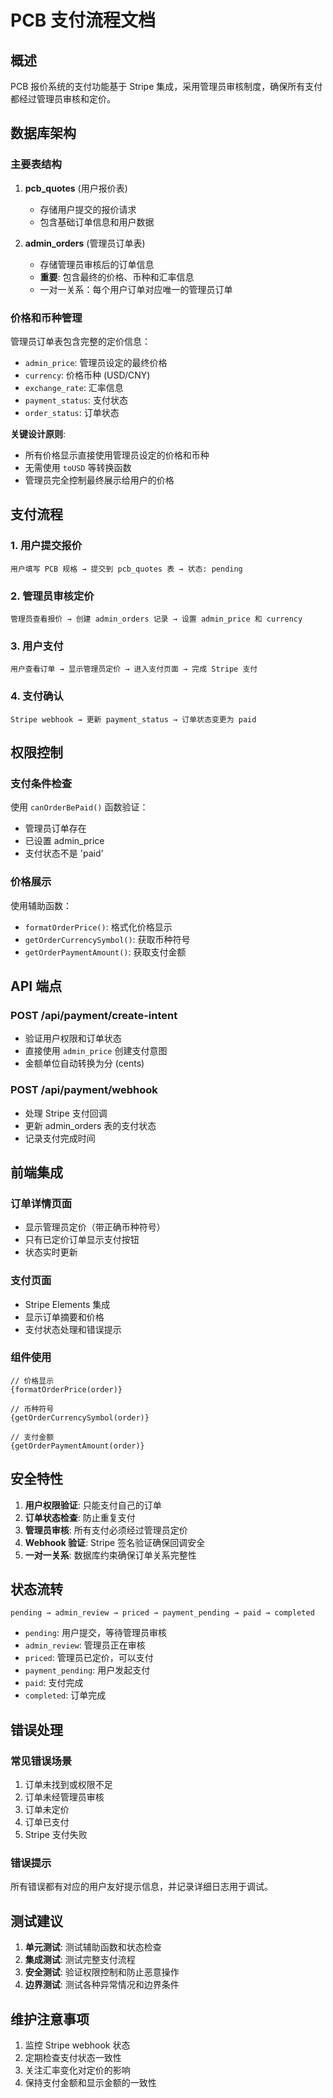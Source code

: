 # PCB 支付流程文档

## 概述

PCB 报价系统的支付功能基于 Stripe 集成，采用管理员审核制度，确保所有支付都经过管理员审核和定价。

## 数据库架构

### 主要表结构

1. **pcb_quotes** (用户报价表)
   - 存储用户提交的报价请求
   - 包含基础订单信息和用户数据

2. **admin_orders** (管理员订单表)
   - 存储管理员审核后的订单信息
   - **重要**: 包含最终的价格、币种和汇率信息
   - 一对一关系：每个用户订单对应唯一的管理员订单

### 价格和币种管理

管理员订单表包含完整的定价信息：
- `admin_price`: 管理员设定的最终价格
- `currency`: 价格币种 (USD/CNY)
- `exchange_rate`: 汇率信息
- `payment_status`: 支付状态
- `order_status`: 订单状态

**关键设计原则**: 
- 所有价格显示直接使用管理员设定的价格和币种
- 无需使用 `toUSD` 等转换函数
- 管理员完全控制最终展示给用户的价格

## 支付流程

### 1. 用户提交报价
```
用户填写 PCB 规格 → 提交到 pcb_quotes 表 → 状态: pending
```

### 2. 管理员审核定价
```
管理员查看报价 → 创建 admin_orders 记录 → 设置 admin_price 和 currency
```

### 3. 用户支付
```
用户查看订单 → 显示管理员定价 → 进入支付页面 → 完成 Stripe 支付
```

### 4. 支付确认
```
Stripe webhook → 更新 payment_status → 订单状态变更为 paid
```

## 权限控制

### 支付条件检查
使用 `canOrderBePaid()` 函数验证：
- 管理员订单存在
- 已设置 admin_price
- 支付状态不是 'paid'

### 价格展示
使用辅助函数：
- `formatOrderPrice()`: 格式化价格显示
- `getOrderCurrencySymbol()`: 获取币种符号
- `getOrderPaymentAmount()`: 获取支付金额

## API 端点

### POST /api/payment/create-intent
- 验证用户权限和订单状态
- 直接使用 `admin_price` 创建支付意图
- 金额单位自动转换为分 (cents)

### POST /api/payment/webhook
- 处理 Stripe 支付回调
- 更新 admin_orders 表的支付状态
- 记录支付完成时间

## 前端集成

### 订单详情页面
- 显示管理员定价（带正确币种符号）
- 只有已定价订单显示支付按钮
- 状态实时更新

### 支付页面
- Stripe Elements 集成
- 显示订单摘要和价格
- 支付状态处理和错误提示

### 组件使用
```tsx
// 价格显示
{formatOrderPrice(order)}

// 币种符号
{getOrderCurrencySymbol(order)}

// 支付金额
{getOrderPaymentAmount(order)}
```

## 安全特性

1. **用户权限验证**: 只能支付自己的订单
2. **订单状态检查**: 防止重复支付
3. **管理员审核**: 所有支付必须经过管理员定价
4. **Webhook 验证**: Stripe 签名验证确保回调安全
5. **一对一关系**: 数据库约束确保订单关系完整性

## 状态流转

```
pending → admin_review → priced → payment_pending → paid → completed
```

- `pending`: 用户提交，等待管理员审核
- `admin_review`: 管理员正在审核
- `priced`: 管理员已定价，可以支付
- `payment_pending`: 用户发起支付
- `paid`: 支付完成
- `completed`: 订单完成

## 错误处理

### 常见错误场景
1. 订单未找到或权限不足
2. 订单未经管理员审核
3. 订单未定价
4. 订单已支付
5. Stripe 支付失败

### 错误提示
所有错误都有对应的用户友好提示信息，并记录详细日志用于调试。

## 测试建议

1. **单元测试**: 测试辅助函数和状态检查
2. **集成测试**: 测试完整支付流程
3. **安全测试**: 验证权限控制和防止恶意操作
4. **边界测试**: 测试各种异常情况和边界条件

## 维护注意事项

1. 监控 Stripe webhook 状态
2. 定期检查支付状态一致性
3. 关注汇率变化对定价的影响
4. 保持支付金额和显示金额的一致性 